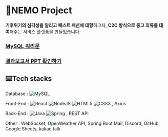 # 🌱NEMO Project
**기후위기의 심각성을 알리고 패스트 패션에 대항**하고자, **C2C 방식으로 중고 의류를 대여**해주는 서비스 플랫폼을 만들었습니다.

### [MySQL 쿼리문](https://github.com/Hyemie/NEMO.project/issues/2#issue-1499702791)

### [결과보고서 PPT 확인하기](https://github.com/Hyemie/NEMO.project/issues/1#issue-1499701286)

## ⌨️Tech stacks
Database :  ![MySQL](https://img.shields.io/badge/mysql-%2300f.svg?style=for-the-badge&logo=mysql&logoColor=white)

Front-End :  ![React](https://img.shields.io/badge/react-%2320232a.svg?style=for-the-badge&logo=react&logoColor=%2361DAFB) ![NodeJS](https://img.shields.io/badge/node.js-6DA55F?style=for-the-badge&logo=node.js&logoColor=white) ![HTML5](https://img.shields.io/badge/html5-%23E34F26.svg?style=for-the-badge&logo=html5&logoColor=white) ![CSS3](https://img.shields.io/badge/css3-%231572B6.svg?style=for-the-badge&logo=css3&logoColor=white) , Axios

Back-End :  ![Java](https://img.shields.io/badge/java-%23ED8B00.svg?style=for-the-badge&logo=java&logoColor=white) ![Spring](https://img.shields.io/badge/spring-%236DB33F.svg?style=for-the-badge&logo=spring&logoColor=white) , REST API

Other : WebSocket, OpenWeather API, Spring Boot Mail, Discord, GitHub, Google Sheets, kakao talk

